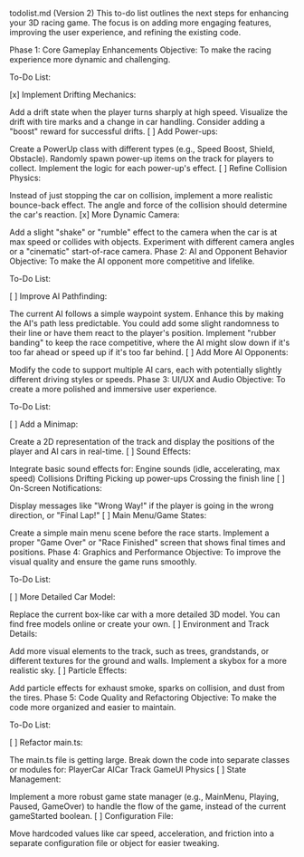 todolist.md (Version 2)
This to-do list outlines the next steps for enhancing your 3D racing game. The focus is on adding more engaging features, improving the user experience, and refining the existing code.

Phase 1: Core Gameplay Enhancements
Objective: To make the racing experience more dynamic and challenging.

To-Do List:

[x] Implement Drifting Mechanics:

Add a drift state when the player turns sharply at high speed.
Visualize the drift with tire marks and a change in car handling.
Consider adding a "boost" reward for successful drifts.
[ ] Add Power-ups:

Create a PowerUp class with different types (e.g., Speed Boost, Shield, Obstacle).
Randomly spawn power-up items on the track for players to collect.
Implement the logic for each power-up's effect.
[ ] Refine Collision Physics:

Instead of just stopping the car on collision, implement a more realistic bounce-back effect. The angle and force of the collision should determine the car's reaction.
[x] More Dynamic Camera:

Add a slight "shake" or "rumble" effect to the camera when the car is at max speed or collides with objects.
Experiment with different camera angles or a "cinematic" start-of-race camera.
Phase 2: AI and Opponent Behavior
Objective: To make the AI opponent more competitive and lifelike.

To-Do List:

[ ] Improve AI Pathfinding:

The current AI follows a simple waypoint system. Enhance this by making the AI's path less predictable. You could add some slight randomness to their line or have them react to the player's position.
Implement "rubber banding" to keep the race competitive, where the AI might slow down if it's too far ahead or speed up if it's too far behind.
[ ] Add More AI Opponents:

Modify the code to support multiple AI cars, each with potentially slightly different driving styles or speeds.
Phase 3: UI/UX and Audio
Objective: To create a more polished and immersive user experience.

To-Do List:

[ ] Add a Minimap:

Create a 2D representation of the track and display the positions of the player and AI cars in real-time.
[ ] Sound Effects:

Integrate basic sound effects for:
Engine sounds (idle, accelerating, max speed)
Collisions
Drifting
Picking up power-ups
Crossing the finish line
[ ] On-Screen Notifications:

Display messages like "Wrong Way!" if the player is going in the wrong direction, or "Final Lap!"
[ ] Main Menu/Game States:

Create a simple main menu scene before the race starts.
Implement a proper "Game Over" or "Race Finished" screen that shows final times and positions.
Phase 4: Graphics and Performance
Objective: To improve the visual quality and ensure the game runs smoothly.

To-Do List:

[ ] More Detailed Car Model:

Replace the current box-like car with a more detailed 3D model. You can find free models online or create your own.
[ ] Environment and Track Details:

Add more visual elements to the track, such as trees, grandstands, or different textures for the ground and walls.
Implement a skybox for a more realistic sky.
[ ] Particle Effects:

Add particle effects for exhaust smoke, sparks on collision, and dust from the tires.
Phase 5: Code Quality and Refactoring
Objective: To make the code more organized and easier to maintain.

To-Do List:

[ ] Refactor main.ts:

The main.ts file is getting large. Break down the code into separate classes or modules for:
PlayerCar
AICar
Track
GameUI
Physics
[ ] State Management:

Implement a more robust game state manager (e.g., MainMenu, Playing, Paused, GameOver) to handle the flow of the game, instead of the current gameStarted boolean.
[ ] Configuration File:

Move hardcoded values like car speed, acceleration, and friction into a separate configuration file or object for easier tweaking. 